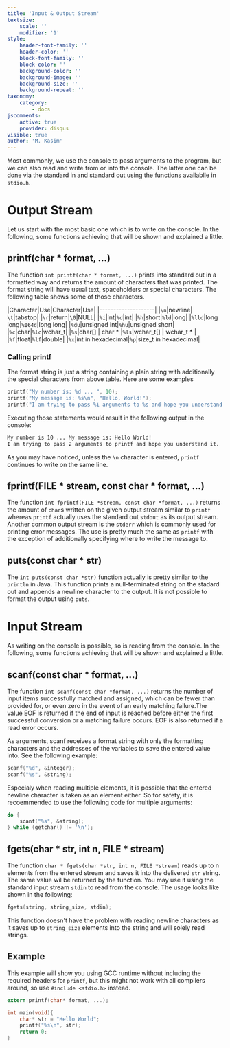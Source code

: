```yaml
---
title: 'Input & Output Stream'
textsize:
    scale: ''
    modifier: '1'
style:
    header-font-family: ''
    header-color: ''
    block-font-family: ''
    block-color: ''
    background-color: ''
    background-image: ''
    background-size: ''
    background-repeat: ''
taxonomy:
    category:
        - docs
jscomments:
    active: true
    provider: disqus
visible: true
author: 'M. Kasim'
---
```


Most commonly, we use the console to pass arguments to the program, but we can also read and write from or into the console. The latter one can be done via the standard in and standard out using the functions availablle in `stdio.h`.

# Output Stream
Let us start with the most basic one which is to write on the console. In the following, some functions achieving that will be shown and explained a little.

## printf(char * format, ...)
The function `int printf(char * format, ...)` prints into standard out in a formatted way and returns the amount of characters that was printed. The format string will have usual text, spaceholders or special characters. The following table shows some of those characters.

|Character|Use|Character|Use|
|--------------------|
|`\n`|newline| `\t`|tabstop|
|`\r`|return|`\0`|NULL|
|`%i`|int|`%d`|int|
|`%h`|short|`%ld`|long|
|`%lld`|long long|`%I64d`|long long|
|`%du`|unsigned int|`%hu`|unsigned short|
|`%c`|char|`%lc`|wchar_t|
|`%s`|char\[] \| char * |`%ls`|wchar_t\[] \| wchar_t * |
|`%f`|float|`%lf`|double|
|`%x`|int in hexadecimal|`%p`|size_t in hexadecimal|


### Calling printf
The format string is just a string containing a plain string with additionally the special characters from above table. Here are some examples

```C
printf("My number is: %d ... ", 10);
printf("My message is: %s\n", "Hello, World!");
printf("I am trying to pass %i arguments to %s and hope you understand it.\n", 2, "printf");
```

Executing those statements would result in the following output in the console:

```sh
My number is 10 ... My message is: Hello World!
I am trying to pass 2 arguments to printf and hope you understand it.

```

As you may have noticed, unless the `\n` character is entered, `printf` continues to write on the same line.


## fprintf(FILE \* stream, const char \* format, ...)
The function `int fprintf(FILE *stream, const char *format, ...)` returns the amount of `char`s written on the given output stream similar to `printf` whereas `printf` actually uses the standard out `stdout` as its output stream. Another common output stream is the `stderr` which is commonly used for printing error messages. The use is pretty much the same as `printf` with the exception of additionally specifying where to write the message to.


## puts(const char * str)
The `int puts(const char *str)` function actually is pretty similar to the `println` in Java. This function prints a null-terminated string on the stadard out and appends a newline character to the output. It is not possible to format the output using `puts`.


# Input Stream
As writing on the console is possible, so is reading from the console. In the following, some functions achieving that will be shown and explained a little.


## scanf(const char * format, ...)
The function `int scanf(const char *format, ...)` returns the number of input items  successfully  matched and assigned, which can be fewer than provided for, or even zero in the event of an early matching failure.The value EOF is returned if the end of input is reached before  either the  first  successful conversion or a matching failure occurs.  EOF is also returned if a read error occurs.

As arguments, scanf receives a format string with only the formatting characters and the addresses of the variables to save the entered value into. See the following example:

```C
scanf("%d", &integer);
scanf("%s", &string);
```

Especialy when reading multiple elements, it is possible that the entered newline character is taken as an element either. So for safety, it is recoemmended to use the following code for multiple arguments:

```C
do {
    scanf("%s", &string);
} while (getchar() != '\n');
```


## fgets(char * str, int n, FILE * stream)
The function `char * fgets(char *str, int n, FILE *stream)` reads up to n elements from the entered stream and saves it into the delivered `str` string. The same value wil be returned by the function. You may use it using the standard input stream `stdin` to read from the console. The usage looks like shown in the following:

```C
fgets(string, string_size, stdin);
```

This function doesn't have the problem with reading newline characters as it saves up to `string_size` elements into the string and will solely read strings.


## Example
This example will show you using GCC runtime without including the required headers for `printf`, but this might not work with all compilers around, so use `#include <stdio.h>` instead.

```C
extern printf(char* format, ...);

int main(void){
    char* str = "Hello World";
    printf("%s\n", str);
    return 0;
}
```

